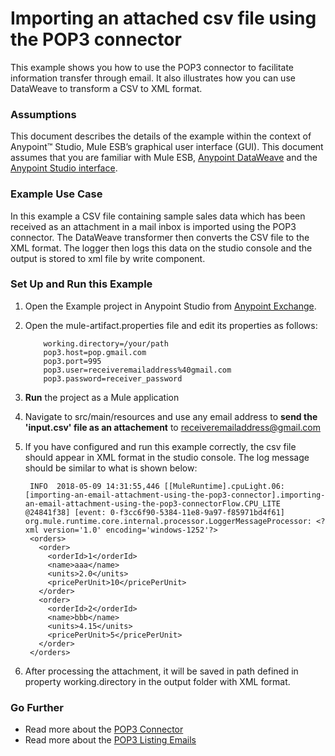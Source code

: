 # Importing an attached csv file using the POP3 connector


This example shows you how to use the POP3 connector to facilitate information transfer through email. It also illustrates how you can use DataWeave to transform a CSV to XML format.

### Assumptions

This document describes the details of the example within the context of Anypoint™ Studio, Mule ESB’s graphical user interface (GUI). This document assumes that you are familiar with Mule ESB, [Anypoint DataWeave](https://developer.mulesoft.com/docs/display/current/DataWeave+Reference+Documentation) and the [Anypoint Studio interface](http://www.mulesoft.org/documentation/display/current/Anypoint+Studio+Essentials). 

### Example Use Case

In this example a CSV file containing sample sales data which has been received as an attachment in a mail inbox is imported using the POP3 connector. The DataWeave transformer then converts the CSV file to the XML format. The logger then logs this data on the studio console and the output is stored to xml file by write component.

### Set Up and Run this Example

1. Open the Example project in Anypoint Studio from [Anypoint Exchange](http://www.mulesoft.org/documentation/display/current/Anypoint+Exchange).

2. Open the mule-artifact.properties file and edit its properties as follows:

           working.directory=/your/path
           pop3.host=pop.gmail.com
           pop3.port=995
           pop3.user=receiveremailaddress%40gmail.com
           pop3.password=receiver_password
    
3. **Run** the project as a Mule application

4. Navigate to src/main/resources and use any email address to **send the 'input.csv' file as an attachement**  to receiveremailaddress@gmail.com

5. If you have configured and run this example correctly, the csv file should appear in XML format in the studio console. The log message should be similar to what is shown below:

        INFO  2018-05-09 14:31:55,446 [[MuleRuntime].cpuLight.06: [importing-an-email-attachment-using-the-pop3-connector].importing-an-email-attachment-using-the-pop3-connectorFlow.CPU_LITE @24841f38] [event: 0-f3cc6f90-5384-11e8-9a97-f85971bd4f61] org.mule.runtime.core.internal.processor.LoggerMessageProcessor: <?xml version='1.0' encoding='windows-1252'?>
        <orders>
          <order>
            <orderId>1</orderId>
            <name>aaa</name>
            <units>2.0</units>
            <pricePerUnit>10</pricePerUnit>
          </order>
          <order>
            <orderId>2</orderId>
            <name>bbb</name>
            <units>4.15</units>
            <pricePerUnit>5</pricePerUnit>
          </order>
        </orders>                   
 
6. After processing the attachment, it will be saved in path defined in property working.directory in the output folder with XML format.

### Go Further

* Read more about the [POP3 Connector](http://www.mulesoft.org/documentation/connectors/email-documentation)
* Read more about the [POP3 Listing Emails](http://www.mulesoft.org/documentation/connectors/email-list)
